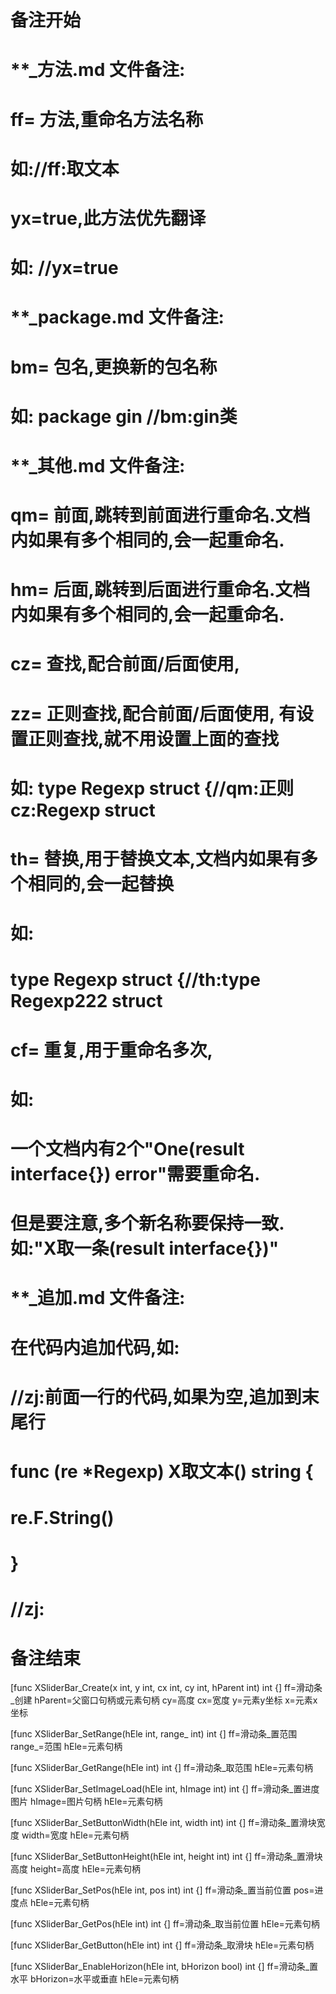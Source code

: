 # 备注开始
# **_方法.md 文件备注:
# ff= 方法,重命名方法名称
# 如://ff:取文本
#
# yx=true,此方法优先翻译
# 如: //yx=true

# **_package.md 文件备注:
# bm= 包名,更换新的包名称 
# 如: package gin //bm:gin类

# **_其他.md 文件备注:
# qm= 前面,跳转到前面进行重命名.文档内如果有多个相同的,会一起重命名.
# hm= 后面,跳转到后面进行重命名.文档内如果有多个相同的,会一起重命名.
# cz= 查找,配合前面/后面使用,
# zz= 正则查找,配合前面/后面使用, 有设置正则查找,就不用设置上面的查找
# 如: type Regexp struct {//qm:正则 cz:Regexp struct
#
# th= 替换,用于替换文本,文档内如果有多个相同的,会一起替换
# 如:
# type Regexp struct {//th:type Regexp222 struct
#
# cf= 重复,用于重命名多次,
# 如: 
# 一个文档内有2个"One(result interface{}) error"需要重命名.
# 但是要注意,多个新名称要保持一致. 如:"X取一条(result interface{})"

# **_追加.md 文件备注:
# 在代码内追加代码,如:
# //zj:前面一行的代码,如果为空,追加到末尾行
# func (re *Regexp) X取文本() string { 
# re.F.String()
# }
# //zj:
# 备注结束

[func XSliderBar_Create(x int, y int, cx int, cy int, hParent int) int {]
ff=滑动条_创建
hParent=父窗口句柄或元素句柄
cy=高度
cx=宽度
y=元素y坐标
x=元素x坐标

[func XSliderBar_SetRange(hEle int, range_ int) int {]
ff=滑动条_置范围
range_=范围
hEle=元素句柄

[func XSliderBar_GetRange(hEle int) int {]
ff=滑动条_取范围
hEle=元素句柄

[func XSliderBar_SetImageLoad(hEle int, hImage int) int {]
ff=滑动条_置进度图片
hImage=图片句柄
hEle=元素句柄

[func XSliderBar_SetButtonWidth(hEle int, width int) int {]
ff=滑动条_置滑块宽度
width=宽度
hEle=元素句柄

[func XSliderBar_SetButtonHeight(hEle int, height int) int {]
ff=滑动条_置滑块高度
height=高度
hEle=元素句柄

[func XSliderBar_SetPos(hEle int, pos int) int {]
ff=滑动条_置当前位置
pos=进度点
hEle=元素句柄

[func XSliderBar_GetPos(hEle int) int {]
ff=滑动条_取当前位置
hEle=元素句柄

[func XSliderBar_GetButton(hEle int) int {]
ff=滑动条_取滑块
hEle=元素句柄

[func XSliderBar_EnableHorizon(hEle int, bHorizon bool) int {]
ff=滑动条_置水平
bHorizon=水平或垂直
hEle=元素句柄
